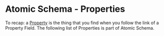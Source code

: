 # Atomic Schema - Properties

To recap: a [Property](classes.md#property) is the thing that you find when you follow the link of a Property Field.
The following list of Properties is part of Atomic Schema.

##
